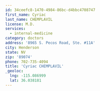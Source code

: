 ```yaml
---
id: 34ceefc8-1470-4984-86bc-d4bbc4708747
first_name: Cyriac
last_name: CHEMPLAVIL
license: M.D.
services:
  - internal-medicine
category: doctors
address: '8965 S. Pecos Road, Ste. #11A'
city: Henderson
state: NV
zip: '89074'
phone: 702-735-4094
title: 'Cyriac CHEMPLAVIL'
_geoloc:
  lng: -115.086999
  lat: 36.038181
---
```

